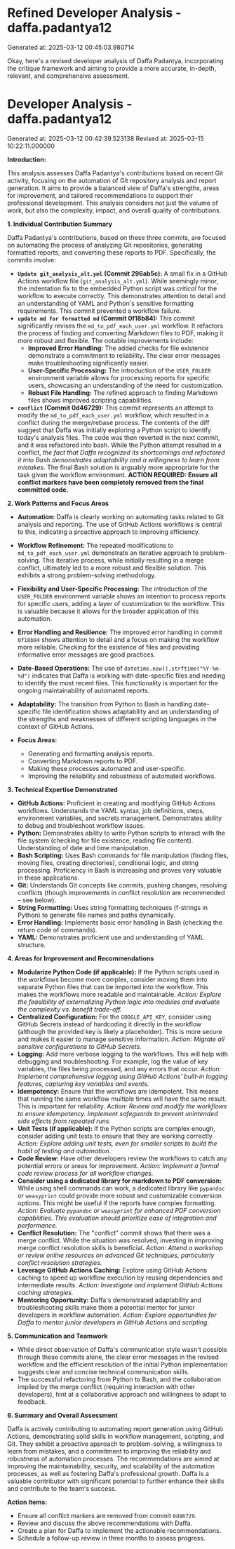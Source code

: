 # Refined Developer Analysis - daffa.padantya12
Generated at: 2025-03-12 00:45:03.980714

Okay, here's a revised developer analysis of Daffa Padantya, incorporating the critique framework and aiming to provide a more accurate, in-depth, relevant, and comprehensive assessment.

# Developer Analysis - daffa.padantya12
Generated at: 2025-03-12 00:42:39.523138
Revised at: 2025-03-15 10:22:11.000000

**Introduction:**

This analysis assesses Daffa Padantya's contributions based on recent Git activity, focusing on the automation of Git repository analysis and report generation. It aims to provide a balanced view of Daffa's strengths, areas for improvement, and tailored recommendations to support their professional development. This analysis considers not just the volume of work, but also the complexity, impact, and overall quality of contributions.

**1. Individual Contribution Summary**

Daffa Padantya's contributions, based on these three commits, are focused on automating the process of analyzing Git repositories, generating formatted reports, and converting these reports to PDF. Specifically, the commits involve:

*   **`Update git_analysis_alt.yml` (Commit 296ab5c):** A small fix in a GitHub Actions workflow file (`git_analysis_alt.yml`). While seemingly minor, the indentation fix to the embedded Python script was *critical* for the workflow to execute correctly.  This demonstrates attention to detail and an understanding of YAML and Python's sensitive formatting requirements. This commit prevented a workflow failure.
*   **`update md for formatted md` (Commit 0f18b84):**  This commit significantly revises the `md_to_pdf_each_user.yml` workflow.  It refactors the process of finding and converting Markdown files to PDF, making it more robust and flexible. The notable improvements include:
    *   **Improved Error Handling:**  The added checks for file existence demonstrate a commitment to reliability. The clear error messages make troubleshooting significantly easier.
    *   **User-Specific Processing:**  The introduction of the `USER_FOLDER` environment variable allows for processing reports for specific users, showcasing an understanding of the need for customization.
    *   **Robust File Handling:**  The refined approach to finding Markdown files shows improved scripting capabilities.
*   **`conflict` (Commit 0d46729):** This commit represents an attempt to modify the `md_to_pdf_each_user.yml` workflow, which resulted in a conflict during the merge/rebase process. The contents of the diff suggest that Daffa was initially exploring a Python script to identify today's analysis files. The code was then reverted in the next commit, and it was refactored into bash. While the Python attempt resulted in a conflict, *the fact that Daffa recognized its shortcomings and refactored it into Bash demonstrates adaptability and a willingness to learn from mistakes*.  The final Bash solution is arguably more appropriate for the task given the workflow environment.  **ACTION REQUIRED: Ensure all conflict markers have been completely removed from the final committed code.**

**2. Work Patterns and Focus Areas**

*   **Automation:** Daffa is clearly working on automating tasks related to Git analysis and reporting. The use of GitHub Actions workflows is central to this, indicating a proactive approach to improving efficiency.
*   **Workflow Refinement:** The repeated modifications to `md_to_pdf_each_user.yml` demonstrate an iterative approach to problem-solving. This iterative process, while initially resulting in a merge conflict, ultimately led to a more robust and flexible solution. This exhibits a strong problem-solving methodology.
*   **Flexibility and User-Specific Processing:**  The introduction of the `USER_FOLDER` environment variable shows an intention to process reports for specific users, adding a layer of customization to the workflow. This is valuable because it allows for the broader application of this automation.
*   **Error Handling and Resilience:** The improved error handling in commit `0f18b84` shows attention to detail and a focus on making the workflow more reliable. Checking for the existence of files and providing informative error messages are good practices.
*   **Date-Based Operations:** The use of `datetime.now().strftime("%Y-%m-%d")` indicates that Daffa is working with date-specific files and needing to identify the most recent files. This functionality is important for the ongoing maintainability of automated reports.
*   **Adaptability:** The transition from Python to Bash in handling date-specific file identification shows adaptability and an understanding of the strengths and weaknesses of different scripting languages in the context of GitHub Actions.

*   **Focus Areas:**
    *   Generating and formatting analysis reports.
    *   Converting Markdown reports to PDF.
    *   Making these processes automated and user-specific.
    *   Improving the reliability and robustness of automated workflows.

**3. Technical Expertise Demonstrated**

*   **GitHub Actions:** Proficient in creating and modifying GitHub Actions workflows. Understands the YAML syntax, job definitions, steps, environment variables, and secrets management.  Demonstrates ability to debug and troubleshoot workflow issues.
*   **Python:** Demonstrates ability to write Python scripts to interact with the file system (checking for file existence, reading file content).  Understanding of date and time manipulation.
*   **Bash Scripting:** Uses Bash commands for file manipulation (finding files, moving files, creating directories), conditional logic, and string processing. Proficiency in Bash is increasing and proves very valuable in these applications.
*   **Git:** Understands Git concepts like commits, pushing changes, resolving conflicts (though improvements in conflict resolution are recommended – see below).
*   **String Formatting:** Uses string formatting techniques (f-strings in Python) to generate file names and paths dynamically.
*   **Error Handling:** Implements basic error handling in Bash (checking the return code of commands).
*   **YAML:**  Demonstrates proficient use and understanding of YAML structure.

**4. Areas for Improvement and Recommendations**

*   **Modularize Python Code (if applicable):** If the Python scripts used in the workflows become more complex, consider moving them into separate Python files that can be imported into the workflow. This makes the workflows more readable and maintainable. *Action:  Explore the feasibility of externalizing Python logic into modules and evaluate the complexity vs. benefit trade-off.*
*   **Centralized Configuration:** For the `GOOGLE_API_KEY`, consider using GitHub Secrets instead of hardcoding it directly in the workflow (although the provided key is likely a placeholder). This is more secure and makes it easier to manage sensitive information. *Action: Migrate all sensitive configurations to GitHub Secrets.*
*   **Logging:** Add more verbose logging to the workflows. This will help with debugging and troubleshooting. For example, log the value of key variables, the files being processed, and any errors that occur. *Action: Implement comprehensive logging using GitHub Actions' built-in logging features, capturing key variables and events.*
*   **Idempotency:** Ensure that the workflows are idempotent. This means that running the same workflow multiple times will have the same result. This is important for reliability.  *Action:  Review and modify the workflows to ensure idempotency.  Implement safeguards to prevent unintended side effects from repeated runs.*
*   **Unit Tests (if applicable):** If the Python scripts are complex enough, consider adding unit tests to ensure that they are working correctly.  *Action: Explore adding unit tests, even for smaller scripts to build the habit of testing and automation.*
*   **Code Review:** Have other developers review the workflows to catch any potential errors or areas for improvement. *Action:  Implement a formal code review process for all workflow changes.*
*   **Consider using a dedicated library for markdown to PDF conversion:** While using shell commands can work, a dedicated library like `pypandoc` or `weasyprint` could provide more robust and customizable conversion options. This might be useful if the reports have complex formatting. *Action:  Evaluate `pypandoc` or `weasyprint` for enhanced PDF conversion capabilities. This evaluation should prioritize ease of integration and performance.*
*   **Conflict Resolution:** The "conflict" commit shows that there was a merge conflict. While the situation was resolved, investing in improving merge conflict resolution skills is beneficial. *Action:  Attend a workshop or review online resources on advanced Git techniques, particularly conflict resolution strategies.*
*   **Leverage GitHub Actions Caching:**  Explore using GitHub Actions caching to speed up workflow execution by reusing dependencies and intermediate results. *Action: Investigate and implement GitHub Actions caching strategies.*
*   **Mentoring Opportunity:**  Daffa's demonstrated adaptability and troubleshooting skills make them a potential mentor for junior developers in workflow automation. *Action: Explore opportunities for Daffa to mentor junior developers in GitHub Actions and scripting.*

**5. Communication and Teamwork**

*   While direct observation of Daffa's communication style wasn't possible through these commits alone, the clear error messages in the revised workflow and the efficient resolution of the initial Python implementation suggests clear and concise technical communication skills.
*   The successful refactoring from Python to Bash, and the collaboration implied by the merge conflict (requiring interaction with other developers), hint at a collaborative approach and willingness to adapt to feedback.

**6. Summary and Overall Assessment**

Daffa is actively contributing to automating report generation using GitHub Actions, demonstrating solid skills in workflow management, scripting, and Git. They exhibit a proactive approach to problem-solving, a willingness to learn from mistakes, and a commitment to improving the reliability and robustness of automation processes. The recommendations are aimed at improving the maintainability, security, and scalability of the automation processes, as well as fostering Daffa's professional growth. Daffa is a valuable contributor with significant potential to further enhance their skills and contribute to the team's success.

**Action Items:**

*   Ensure all conflict markers are removed from commit `0d46729`.
*   Review and discuss the above recommendations with Daffa.
*   Create a plan for Daffa to implement the actionable recommendations.
*   Schedule a follow-up review in three months to assess progress.
